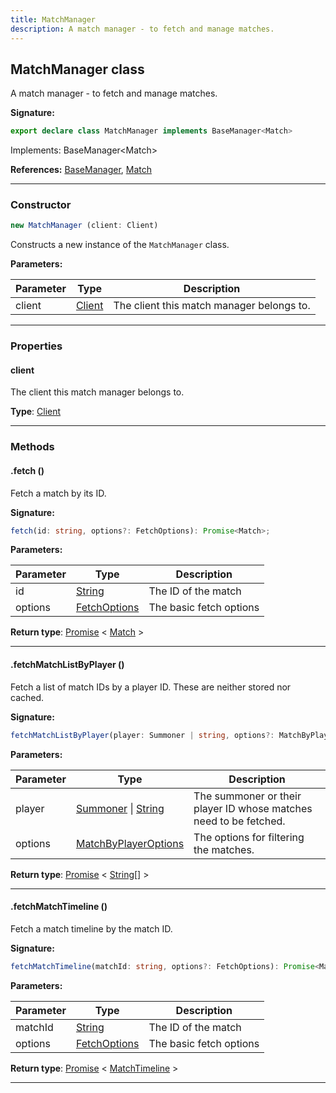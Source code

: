 ```yaml
---
title: MatchManager
description: A match manager - to fetch and manage matches.
---
```


## MatchManager class

A match manager - to fetch and manage matches.

**Signature:**

```ts
export declare class MatchManager implements BaseManager<Match> 
```

Implements: BaseManager&lt;Match&gt;

**References:** [BaseManager](/api/BaseManager.md), [Match](/api/Match.md)

---

### Constructor

```ts
new MatchManager (client: Client)
```

Constructs a new instance of the `MatchManager` class.

**Parameters:**

| Parameter | Type | Description |
| --------- | ---- | ----------- |
| client | [Client](/api/Client.md) | The client this match manager belongs to. |
---

### Properties

#### client

The client this match manager belongs to.



**Type**: [Client](/api/Client.md)

---

### Methods

#### .fetch ()

Fetch a match by its ID.




**Signature:**

```ts
fetch(id: string, options?: FetchOptions): Promise<Match>;
```

**Parameters:**

| Parameter | Type | Description |
| --------- | ---- | ----------- |
| id | [String](https://developer.mozilla.org/en-US/docs/Web/JavaScript/Reference/Global_Objects/String) | The ID of the match |
| options | [FetchOptions](/api/FetchOptions.md) | The basic fetch options |

**Return type**: [Promise](https://developer.mozilla.org/en-US/docs/Web/JavaScript/Reference/Global_Objects/Promise) \< [Match](/api/Match.md) \>

---

#### .fetchMatchListByPlayer ()

Fetch a list of match IDs by a player ID. These are neither stored nor cached.




**Signature:**

```ts
fetchMatchListByPlayer(player: Summoner | string, options?: MatchByPlayerOptions): Promise<string[]>;
```

**Parameters:**

| Parameter | Type | Description |
| --------- | ---- | ----------- |
| player | [Summoner](/api/Summoner.md) \| [String](https://developer.mozilla.org/en-US/docs/Web/JavaScript/Reference/Global_Objects/String) | The summoner or their player ID whose matches need to be fetched. |
| options | [MatchByPlayerOptions](/api/MatchByPlayerOptions.md) | The options for filtering the matches. |

**Return type**: [Promise](https://developer.mozilla.org/en-US/docs/Web/JavaScript/Reference/Global_Objects/Promise) \< [String](https://developer.mozilla.org/en-US/docs/Web/JavaScript/Reference/Global_Objects/String)[] \>

---

#### .fetchMatchTimeline ()

Fetch a match timeline by the match ID.




**Signature:**

```ts
fetchMatchTimeline(matchId: string, options?: FetchOptions): Promise<MatchTimeline>;
```

**Parameters:**

| Parameter | Type | Description |
| --------- | ---- | ----------- |
| matchId | [String](https://developer.mozilla.org/en-US/docs/Web/JavaScript/Reference/Global_Objects/String) | The ID of the match |
| options | [FetchOptions](/api/FetchOptions.md) | The basic fetch options |

**Return type**: [Promise](https://developer.mozilla.org/en-US/docs/Web/JavaScript/Reference/Global_Objects/Promise) \< [MatchTimeline](/api/MatchTimeline.md) \>

---

